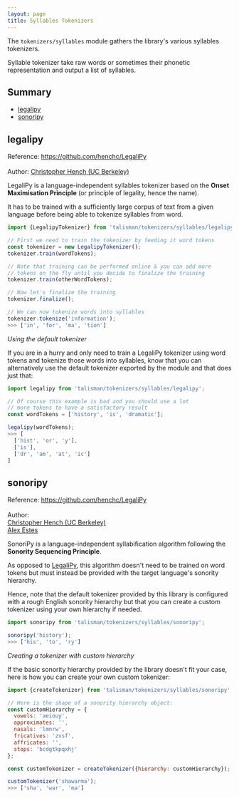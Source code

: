 ```yaml
---
layout: page
title: Syllables Tokenizers
---
```


The `tokenizers/syllables` module gathers the library's various syllables tokenizers.

Syllable tokenizer take raw words or sometimes their phonetic representation and output a list of syllables.

## Summary

* [legalipy](#legalipy)
* [sonoripy](#sonoripy)

<h2 id="legalipy">legalipy</h2>

<span class="marginnote">
  Reference: <a href="https://github.com/henchc/LegaliPy">https://github.com/henchc/LegaliPy</a><br><br>
</span>

<span class="marginnote">
  Author: <a href="https://github.com/henchc">Christopher Hench (UC Berkeley)</a>
</span>

LegaliPy is a language-independent syllables tokenizer based on the **Onset Maximisation Principle** (or principle of legality, hence the name).

It has to be trained with a sufficiently large corpus of text from a given language before being able to tokenize syllables from word.

```js
import {LegalipyTokenizer} from 'talisman/tokenizers/syllables/legalipy';

// First we need to train the tokenizer by feeding it word tokens
const tokenizer = new LegalipyTokenizer();
tokenizer.train(wordTokens);

// Note that training can be performed online & you can add more
// tokens on the fly until you decide to finalize the training
tokenizer.train(otherWordTokens);

// Now let's finalize the training
tokenizer.finalize();

// We can now tokenize words into syllables
tokenizer.tokenize('information');
>>> ['in', 'for', 'ma', 'tion']
```

*Using the default tokenizer*

If you are in a hurry and only need to train a LegaliPy tokenizer using word tokens and tokenize those words into syllables, know that you can alternatively use the default tokenizer exported by the module and that does just that:

```js
import legalipy from 'talisman/tokenizers/syllables/legalipy';

// Of course this example is bad and you should use a lot
// more tokens to have a satisfactory result
const wordTokens = ['history', 'is', 'dramatic'];

legalipy(wordTokens);
>>> [
  ['hist', 'or', 'y'],
  ['is'],
  ['dr', 'am', 'at', 'ic']
]
```

<div id="legalipy-mount"></div>

<h2 id="sonoripy">sonoripy</h2>

<span class="marginnote">
  Reference: <a href="https://github.com/henchc/LegaliPy">https://github.com/henchc/LegaliPy</a><br><br>
</span>

<span class="marginnote">
  Author:<br><a href="https://github.com/henchc">Christopher Hench (UC Berkeley)</a><br><u>Alex Estes</u>
</span>

SonoriPy is a language-independent syllabification algorithm following the **Sonority Sequencing Principle**.

As opposed to [LegaliPy](#legalipy), this algorithm doesn't need to be trained on word tokens but must instead be provided with the target language's sonority hierarchy.

Hence, note that the default tokenizer provided by this library is configured with a rough English sonority hierarchy but that you can create a custom tokenizer using your own hierarchy if needed.

```js
import sonoripy from 'talisman/tokenizers/syllables/sonoripy';

sonoripy('history');
>>> ['his', 'to', 'ry']
```

<div id="sonoripy-mount"></div>

*Creating a tokenizer with custom hierarchy*

If the basic sonority hierarchy provided by the library doesn't fit your case, here is how you can create your own custom tokenizer:

```js
import {createTokenizer} from 'talisman/tokenizers/syllables/sonoripy';

// Here is the shape of a sonority hierarchy object:
const customHierarchy = {
  vowels: 'aeiouy',
  approximates: '',
  nasals: 'lmnrw',
  fricatives: 'zvsf',
  affricates: '',
  stops: 'bcdgtkpqxhj'
};

const customTokenizer = createTokenizer({hierarchy: customHierarchy});

customTokenizer('shawarma');
>>> ['sha', 'war', 'ma']
```

<script src="{{ site.baseurl }}/assets/dist/tokenizers-syllables.js"></script>

